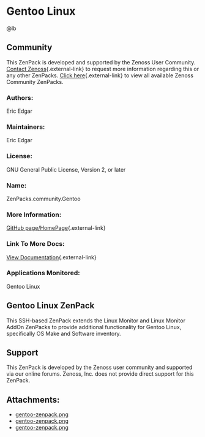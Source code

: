 # Gentoo Linux

@lb[](img/zenpack-gentoo-zenpack.png)

## Community

This ZenPack is developed and supported by the Zenoss User Community.
[Contact Zenoss](https://tryit.zenoss.com/zenpack-contact/){.external-link} to
request more information regarding this or any other ZenPacks. [Click here](https://zenoss.com/product/zenpacks?f%5B0%5D=im_field_zenpack_category:1021){.external-link} to
view all available Zenoss Community ZenPacks.

### Authors:

Eric Edgar

### Maintainers:

Eric Edgar

### License:

GNU General Public License, Version 2, or later

### Name:

ZenPacks.community.Gentoo

### More Information:

[GitHub page/HomePage](http://community.zenoss.org/docs/DOC-3415){.external-link}

### Link To More Docs:

[View Documentation](http://community.zenoss.org/docs/DOC-3415){.external-link}

### Applications Monitored:

Gentoo Linux

## Gentoo Linux ZenPack

This SSH-based ZenPack extends the Linux Monitor and Linux Monitor AddOn
ZenPacks to provide additional functionality for Gentoo Linux,
specifically OS Make and Software inventory.

## Support

This ZenPack is developed by the Zenoss user community and supported via
our online forums. Zenoss, Inc. does not provide direct support for this
ZenPack.

## Attachments:

-   [gentoo-zenpack.png](img/zenpack-gentoo-zenpack.png)
-   [gentoo-zenpack.png](img/zenpack-gentoo-zenpack.png)
-   [gentoo-zenpack.png](img/zenpack-gentoo-zenpack.png)

